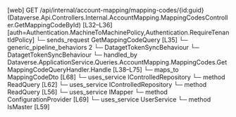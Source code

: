 [web] GET /api/internal/account-mapping/mapping-codes/{id:guid}  (Dataverse.Api.Controllers.Internal.AccountMapping.MappingCodesController.GetMappingCodeById)  [L32–L36] [auth=Authentication.MachineToMachinePolicy,Authentication.RequireTenantIdPolicy]
  └─ sends_request GetMappingCodeQuery [L35]
    └─ generic_pipeline_behaviors 2
      └─ DatagetTokenSyncBehaviour
      └─ DatagetTokenSyncBehaviour
    └─ handled_by Dataverse.ApplicationService.Queries.AccountMapping.MappingCodes.GetMappingCodeQueryHandler.Handle [L38–L75]
      └─ maps_to MappingCodeDto [L68]
      └─ uses_service IControlledRepository<ExcludedMappingCode>
        └─ method ReadQuery [L62]
      └─ uses_service IControlledRepository<MappingCode>
        └─ method ReadQuery [L56]
      └─ uses_service IMapper
        └─ method ConfigurationProvider [L69]
      └─ uses_service UserService
        └─ method IsMaster [L59]


